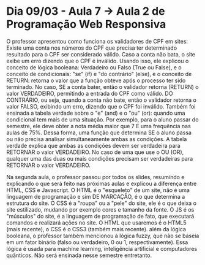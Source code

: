 # Dia 09/03 - Aula 7 → Aula 2 de Programação Web Responsiva

O professor apresentou como funciona os validadores de CPF em sites: Existe uma conta nos números do CPF que precisa ter determinado resultado para o CPF ser considerado válido. Caso a conta não bata, o site exibe um erro dizendo que o CPF é inválido. Usando isso, ele explicou o conceito de lógica booleana: Verdadeiro ou Falso (True ou False), e o conceito de condicionais: "se" (if) e "do contrário" (else), e o conceito de RETURN: retorna o valor que a função obteve após o processo ter sido terminado. No caso, SE a conta bater, então o validador retorna (RETURN) o valor VERDADEIRO, permitindo a entrada do CPF como válido. DO CONTRÁRIO, ou seja, quando a conta não bate, então o validador retorna o valor FALSO, exibindo um erro, dizendo que o CPF foi inválido. Também foi ensinada a tabela verdade sobre o "e" (and) e o "ou" (or): quando uma condicional tem mais de uma situação. Por exemplo, para o aluno passar do semestre, ele deve obter a nota média maior que 7 E uma frequência nas aulas de 75%. Dessa forma, uma função que determina SE o aluno passa ou não precisa analisar simultaneamente ambas as condições. A tabela verdade explica que ambas as condições devem ser verdadeira para RETORNAR o valor VERDADEIRO. No caso de uma que use o OU (OR), qualquer uma das duas ou mais condições precisam ser verdadeiras para RETORNAR o valor VERDADEIRO.

Na segunda aula, o professor passou por todos os slides, resumindo e explicando o que será feito nas próximas aulas e explicou a diferença entre HTML, CSS e Javascript. O HTML é o "esqueleto" de um site, não é uma linguagem de programação e sim DE MARCAÇÃO, é o que determina a estrutura do site. O CSS é a "roupa" ou a "pele" do site, ele é o que deixa o site estilizado, mudando por exemplo cores e tamanho da fonte. O JS é os "músculos" do site, é a linguagem de programação de fato, que executará comandos e realizará ações no site.
O HTML que usaremos é o HTML5 (mais recente), o CSS é o CSS3 (também mais recente).
além da lógica booleana, o professor também mencionou a lógica fuzzy, que não se baseia em um fator binário (falso ou verdadeiro, 0 ou 1, respectivamente). Essa lógica é usada para machine learning, inteligência artificial e computadores quânticos. Não será ensinada nesse semestre entretanto.

